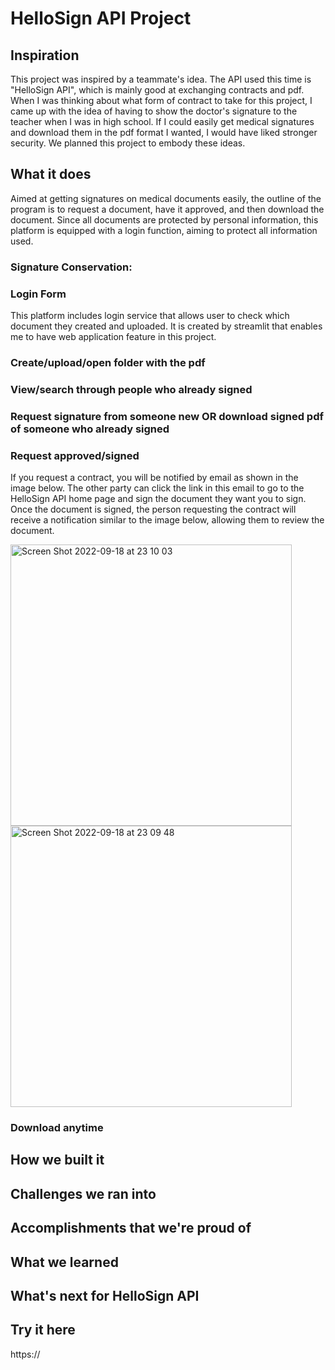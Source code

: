 # HelloSign API Project

## Inspiration

This project was inspired by a teammate's idea. The API used this time is "HelloSign API", which is mainly good at exchanging contracts and pdf. When I was thinking about what form of contract to take for this project, I came up with the idea of having to show the doctor's signature to the teacher when I was in high school. If I could easily get medical signatures and download them in the pdf format I wanted, I would have liked stronger security. We planned this project to embody these ideas.

## What it does
Aimed at getting signatures on medical documents easily, the outline of the program is to request a document, have it approved, and then download the document. Since all documents are protected by personal information, this platform is equipped with a login function, aiming to protect all information used.

### Signature Conservation:

### Login Form
This platform includes login service that allows user to check which document they created and uploaded. It is created by streamlit that enables me to have web application feature in this project. 

### Create/upload/open folder with the pdf

### View/search through people who already signed

### Request signature from someone new OR download signed pdf of someone who already signed

### Request approved/signed
If you request a contract, you will be notified by email as shown in the image below. The other party can click the link in this email to go to the HelloSign API home page and sign the document they want you to sign. Once the document is signed, the person requesting the contract will receive a notification similar to the image below, allowing them to review the document.

<img width="450" alt="Screen Shot 2022-09-18 at 23 10 03" src="https://user-images.githubusercontent.com/103382369/190958577-74e267ed-3a93-473c-a922-10c5458d7650.png">

<img width="450" alt="Screen Shot 2022-09-18 at 23 09 48" src="https://user-images.githubusercontent.com/103382369/190958573-b986d39b-9b2e-46ee-b9db-7a77135b5a73.png">



### Download anytime


## How we built it
## Challenges we ran into
## Accomplishments that we're proud of
## What we learned
## What's next for HelloSign API
## Try it here

https://
